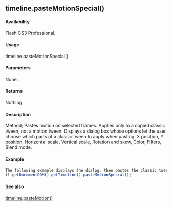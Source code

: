 ## timeline.pasteMotionSpecial()

#### Availability

Flash CS3 Professional.

#### Usage

timeline.pasteMotionSpecial()

#### Parameters

None.

#### Returns

Nothing.

#### Description

Method; Pastes motion on selected frames. Applies only to a copied classic tween, not a motion tween. Displays a dialog box whose options let the user choose which parts of a classic tween to apply when pasting: X position, Y position, Horizontal scale, Vertical scale, Rotation and skew, Color, Filters, Blend mode.

#### Example

```javascript
The following example displays the dialog, then pastes the classic tween to the selected frames:
fl.getDocumentDOM().getTimeline().pasteMotionSpecial();

```
#### See also

[timeline.pasteMotion()](#!AdobeDocs/developers-animatesdk-docs/master/Timeline_object/timeli36.md)
